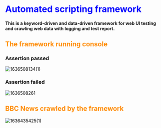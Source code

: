 <style>
H1{color:Blue !important;}
H2{color:DarkOrange !important;}
p{color:Black !important;}
</style>

# Automated scripting framework
#### This is a keyword-driven and data-driven framework for web UI testing and crawling web data with logging and test report. 

## The framework running console
### Assertion passed
![1636508134(1)](https://user-images.githubusercontent.com/43052894/141034246-66e27d93-f5f2-4d68-a2eb-4ff096fc8b7d.png)

### Assertion failed
![1636508261](https://user-images.githubusercontent.com/43052894/141034252-2090b8aa-ee6a-428b-90e2-b1aa645b5658.png)


## BBC News crawled by the framework
![1636435425(1)](https://user-images.githubusercontent.com/43052894/140867393-a9c96dbd-ccf5-44bf-abff-f399015e6083.png)

